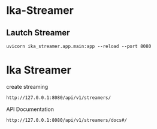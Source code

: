# Ika-Streamer
## Lautch Streamer
```
uvicorn ika_streamer.app.main:app --reload --port 8080
```

# Ika Streamer

create streaming
```bash 
http://127.0.0.1:8080/api/v1/streamers/
```

API Documentation
```bash
http://127.0.0.1:8080/api/v1/streamers/docs#/
```
